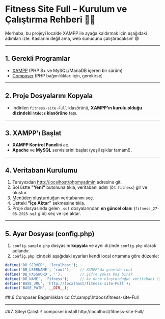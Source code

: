 # Fitness Site Full – Kurulum ve Çalıştırma Rehberi 🏋️‍♂️

Merhaba, bu projeyi localde XAMPP ile ayağa kaldırmak için aşağıdaki adımları izle. Kaslarını değil ama, web sunucunu çalıştıracaksın! 😄

---

## 1. Gerekli Programlar

- [XAMPP](https://www.apachefriends.org/tr/index.html) (PHP 8+ ve MySQL/MariaDB içeren bir sürüm)
- [Composer](https://getcomposer.org/) (PHP bağımlılıkları için, gerekirse)

---

## 2. Proje Dosyalarını Kopyala

- İndirilen `fitness-site-Full` klasörünü, **XAMPP'ın kurulu olduğu dizindeki `htdocs` klasörüne** taşı.

---

## 3. XAMPP’ı Başlat

- **XAMPP Kontrol Paneli**ni aç.
- **Apache** ve **MySQL** servislerini başlat (yeşil ışıklar tamam!).

---

## 4. Veritabanı Kurulumu

1. Tarayıcıdan [http://localhost/phpmyadmin](http://localhost/phpmyadmin) adresine git.
2. Sol üstte **"Yeni"** butonuna tıkla, veritabanı adını (ör: `fitness`) gir ve oluştur.
3. Menüden oluşturduğun veritabanını seç.
4. Üstteki **"İçe Aktar"** sekmesine tıkla.
5. Proje dosyasında gelen `.sql` dosyalarından **en güncel olanı** (`fitness_27-05-2025.sql` gibi) seç ve içe aktar.

---

## 5. Ayar Dosyası (config.php)

1. `config.sample.php` dosyasını **kopyala** ve aynı dizinde `config.php` olarak adlandır.
2. `config.php` içindeki aşağıdaki ayarları kendi local ortamına göre düzenle:

 ```php
 define('DB_SERVER', 'localhost');
 define('DB_USERNAME', 'root');    // XAMPP'da genelde root
 define('DB_PASSWORD', '');        // Şifre yoksa boş bırak
 define('DB_NAME', 'fitness');     // Az önce oluşturduğun veritabanı ismi
 define('BASE_URL', 'http://localhost/fitness-site-Full');
 define('BASE_PATH', __DIR__);
````



##.6 Composer Bağımlılıkları
cd C:\xampp\htdocs\fitness-site-Full

--- 

##7. Siteyi Çalıştır!
composer install
http://localhost/fitness-site-Full/
